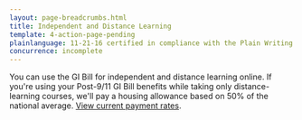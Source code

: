 ```yaml
---
layout: page-breadcrumbs.html
title: Independent and Distance Learning
template: 4-action-page-pending
plainlanguage: 11-21-16 certified in compliance with the Plain Writing Act
concurrence: incomplete
---
```


<div class="va-introtext">

You can use the GI Bill for independent and distance learning online. If you're using your Post-9/11 GI Bill benefits while taking only distance-learning courses, we'll pay a housing allowance based on 50% of the national average. [View current payment rates](http://www.benefits.va.gov/gibill/resources/benefits_resources/rate_tables.asp).

</div>